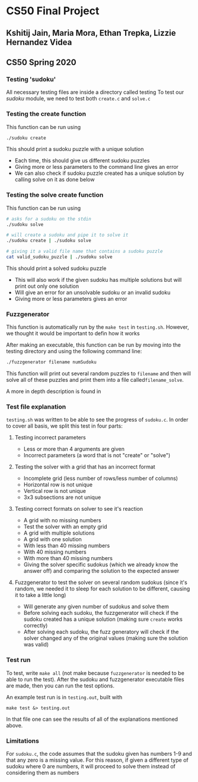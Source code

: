 # CS50 Final Project
## Kshitij Jain, Maria Mora, Ethan Trepka, Lizzie Hernandez Videa
## CS50 Spring 2020

### Testing 'sudoku'
All necessary testing files are inside a directory called testing 
To test our *sudoku* module, we need to test both `create.c` and `solve.c`

### Testing the create function
This function can be run using 
``` bash
./sudoku create
```

This should print a sudoku puzzle with a unique solution
- Each time, this should give us different sudoku puzzles
- Giving more or less parameters to the command line gives an error
- We can also check if sudoku puzzle created has a unique solution by calling solve on it as done below

### Testing the solve create function
This function can be run using 
``` bash
# asks for a sudoku on the stdin
./sudoku solve

# will create a sudoku and pipe it to solve it
./sudoku create | ./sudoku solve

# giving it a valid file name that contains a sudoku puzzle
cat valid_sudoku_puzzle | ./sudoku solve
```

This should print a solved sudoku puzzle
- This will also work if the given sudoku has multiple solutions but will print out only one solution
- Will give an error for an unsolvable sudoku or an invalid sudoku
- Giving more or less parameters gives an error

### Fuzzgenerator
This function is automatically run by the `make test` in `testing.sh`. However, we thought it would be important to defin how it works 

After making an executable, this function can be run by moving into the testing directory and using the following command line:

```bash
./fuzzgenerator filename numSudoku
```

This function will print out several random puzzles to `filename` and then will solve all of these puzzles and print them into a file called`filename_solve`. 

A more in depth description is found in 

### Test file explanation
`testing.sh` was written to be able to see the progress of `sudoku.c`. In order to cover all basis, we split this test in four parts:
1. Testing incorrect parameters 
    - Less or more than 4 arguments are given 
	- Incorrect parameters (a word that is not "create" or "solve")

2. Testing the solver with a grid that has an incorrect format
	- Incomplete grid (less number of rows/less number of columns)
	- Horizontal row is not unique
	- Vertical row is not unique
	- 3x3 subsections are not unique

3. Testing correct formats on solver to see it's reaction
    - A grid with no missing numbers
    - Test the solver with an empty grid
    - A grid with multiple solutions
    - A grid with one solution
	- With less than 40 missing numbers 
	- With 40 missing numbers 
	- With more than 40 missing numbers 
	- Giving the solver specific sudokus (which we already know the answer off) and comparing the solution to the expected answer 

4. Fuzzgenerator to test the solver on several random sudokus (since it's random, we needed it to sleep for each solution to be different, causing it to take a little long)
    - Will generate any given number of sudokus and solve them 
	- Before solving each sudoku, the fuzzgenerator will check if the sudoku created has a unique solution (making sure `create` works correctly)
	- After solving each sudoku, the fuzz generatory will check if the solver changed any of the original values (making sure the solution was valid)

### Test run
To test, write `make all` (not make because `fuzzgenerator` is needed to be able to run the test). After the sudoku and fuzzgenerator executable files are made, then you can run the test options. 

An example test run is in `testing.out`, built with

	make test &> testing.out

In that file one can see the results of all of the explanations mentioned above. 

### Limitations
For `sudoku.c`, the code assumes that the sudoku given has numbers 1-9 and that any zero is a missing value. For this reason, if given a different type of sudoku where 0 are numbers, it will proceed to solve them instead of considering them as numbers